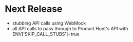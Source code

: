 # Next Release

- stubbing API calls using WebMock
- all API calls to pass through to Product Hunt's API with ENV['SKIP_CALL_STUBS']=true
